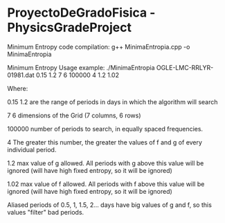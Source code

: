 # ProyectoDeGradoFisica - PhysicsGradeProject

Minimum Entropy code compilation: g++ MinimaEntropia.cpp -o MinimaEntropia

Minimum Entropy Usage example: ./MinimaEntropia OGLE-LMC-RRLYR-01981.dat 0.15 1.2 7 6 100000 4 1.2 1.02

Where:

0.15 1.2 are the range of periods in days in which the algorithm will search

7 6 dimensions of the Grid (7 columns, 6 rows)

100000 number of periods to search, in equally spaced frequencies. 

4 The greater this number, the greater the values of f and g of every individual period. 

1.2 max value of g allowed. All periods with g above this value will be ignored (will have high fixed entropy, so it will be ignored)

1.02 max value of f allowed. All periods with f above this value will be ignored (will have high fixed entropy, so it will be ignored)

Aliased periods of 0.5, 1, 1.5, 2... days have big values of g and f, so this values "filter" bad periods. 

